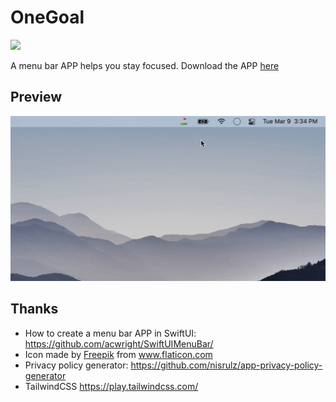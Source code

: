 # OneGoal

[![](https://img.shields.io/github/downloads/timqian/one-goal/total?style=for-the-badge)](https://github.com/timqian/one-goal/releases/download/v0.0/One.Goal.dmg)

A menu bar APP helps you stay focused. Download the APP [here](https://github.com/timqian/one-goal/releases/download/v0.0/One.Goal.dmg)

## Preview

![](./assets/preview.gif)

## Thanks

- How to create a menu bar APP in SwiftUI: https://github.com/acwright/SwiftUIMenuBar/
- Icon made by <a href="https://www.freepik.com" title="Freepik">Freepik</a> from <a href="https://www.flaticon.com/" title="Flaticon">www.flaticon.com</a>
- Privacy policy generator: https://github.com/nisrulz/app-privacy-policy-generator
- TailwindCSS https://play.tailwindcss.com/
